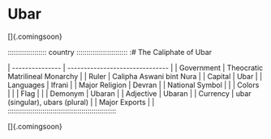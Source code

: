 # Ubar

[]{.comingsoon}

::::::::::::::::::: country :::::::::::::::::::::::::
:# The Caliphate of Ubar

| --------------- | ------------------------------- |
| Government      | Theocratic Matrilineal Monarchy |
| Ruler           | Calipha Aswani bint Nura        |
| Capital         | Ubar                            |
| Languages       | Ifrani                          |
| Major Religion  | Devran                          |
| National Symbol |                                 |
| Colors          |                                 |
| Flag            |                                 |
| Demonym         | Ubaran                          |
| Adjective       | Ubaran                          |
| Currency        | ubar (singular), ubars (plural) |
| Major Exports   |                                 |
:::::::::::::::::::::::::::::::::::::::::::::::::::::

[]{.comingsoon}

